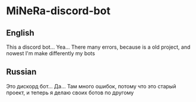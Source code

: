 # MiNeRa-discord-bot
## English
This a discord bot... Yea... There many errors, because is a old project, and nowest I'm make differently my bots
## Russian
Это дискорд бот... Да... Там много ошибок, потому что это старый проект, и теперь я делаю своих ботов по другому
